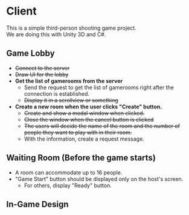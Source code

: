 # Client
This is a simple third-person shooting game project.  
We are doing this with Unity 3D and C#.  

## Game Lobby
- ~~Connect to the server~~
- ~~Draw UI for the lobby~~
- **Get the list of gamerooms from the server**
    - Send the request to get the list of gamerooms right after the connection is established.
    - ~~Display it in a scrollview or something~~
- **Create a new room when the user clicks "Create" button.**
    - ~~Create and show a modal window when clicked.~~
    - ~~Close the window when the cancel button is clicked~~
    - ~~The users will decide the name of the room and the number of people they want to play with in their room.~~
    - With the information, create a request message.
    
## Waiting Room (Before the game starts)
- A room can accommodate up to 16 people.
- "Game Start" button should be displayed only on the host's screen.
    - For others, display "Ready" button.

## In-Game Design
